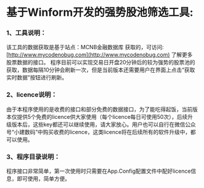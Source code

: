 # **基于Winform开发的强势股池筛选工具:**
### 1、工具说明：
该工具的数据获取是基于站点：MCNB金融数据库 获取的，可访问:[http://www.mycodenobug.com](http://www.mycodenobug.com) 了解更多股票数据的接口。
程序目前可以实现交易日开盘20分钟后的较为强势的股票池的获取，数据每隔10分钟会刷新一次，但是当前版本还需要用户在界面上点击“获取实时数据”按钮进行刷新。
### 2、licence说明：
由于本程序使用的是收费的接口和部分免费的数据接口，为了能吃得起饭，当前版本仅提供5个免费的licence供大家使用（每个licence每日可使用50次），后续升级版本后，这些key都还可以继续使用，请大家放心。用户也可以自行在微信公众号“小建数码”中购买收费的licence，这类licence将在后续所有的软件升级中，都可以使用。
### 3、程序目录说明：
程序接口非常简单，第一次使用时只需要在App.Config配置文件中配好licence信息，即可使用，简单方便。
